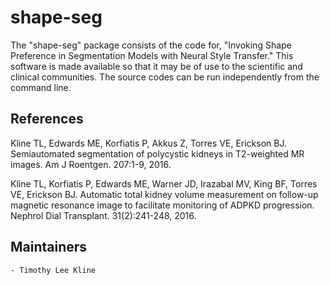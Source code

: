 shape-seg
==========================

The "shape-seg" package consists of the code for, "Invoking Shape Preference in Segmentation Models with Neural Style Transfer." This software is made available so that it may be of use to the scientific and clinical communities. The source codes can be run independently from the command line.


References
-----------

Kline TL, Edwards ME, Korfiatis P, Akkus Z, Torres VE, Erickson BJ. Semiautomated segmentation of polycystic kidneys in T2-weighted MR images. Am J Roentgen. 207:1-9, 2016.

Kline TL, Korfiatis P, Edwards ME, Warner JD, Irazabal MV, King BF, Torres VE, Erickson BJ. Automatic total kidney volume measurement on follow-up magnetic resonance image to facilitate monitoring of ADPKD progression. Nephrol Dial Transplant. 31(2):241-248, 2016.


Maintainers
-----------

    - Timothy Lee Kline
    
